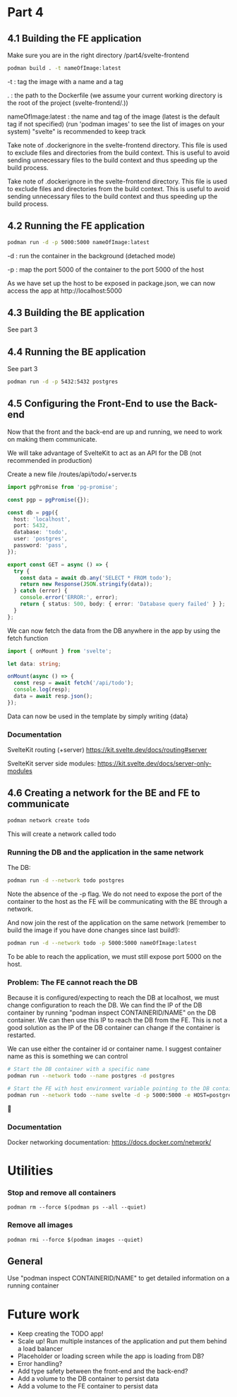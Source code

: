 # Part 4

## 4.1 Building the FE application

Make sure you are in the right directory /part4/svelte-frontend

```bash
podman build . -t nameOfImage:latest
```

-t : tag the image with a name and a tag

. : the path to the Dockerfile (we assume your current working directory is the root of the project (svelte-frontend/.))

nameOfImage:latest : the name and tag of the image (latest is the default tag if not specified) (run 'podman images' to see the list of images on your system)
"svelte" is recommended to keep track

Take note of .dockerignore in the svelte-frontend directory. This file is used to exclude files and directories from the build context. This is useful to avoid sending unnecessary files to the build context and thus speeding up the build process.

Take note of .dockerignore in the svelte-frontend directory. This file is used to exclude files and directories from the build context. This is useful to avoid sending unnecessary files to the build context and thus speeding up the build process.

## 4.2 Running the FE application

```bash
podman run -d -p 5000:5000 nameOfImage:latest
```

-d : run the container in the background (detached mode)

-p : map the port 5000 of the container to the port 5000 of the host

As we have set up the host to be exposed in package.json, we can now access the app at http://localhost:5000

## 4.3 Building the BE application

See part 3

## 4.4 Running the BE application

See part 3

```bash
podman run -d -p 5432:5432 postgres
```

## 4.5 Configuring the Front-End to use the Back-end

Now that the front and the back-end are up and running, we need to work on making them communicate.

We will take advantage of SvelteKit to act as an API for the DB (not recommended in production)

Create a new file /routes/api/todo/+server.ts

```typescript
import pgPromise from 'pg-promise';

const pgp = pgPromise({});

const db = pgp({
  host: 'localhost',
  port: 5432,
  database: 'todo',
  user: 'postgres',
  password: 'pass',
});

export const GET = async () => {
  try {
    const data = await db.any('SELECT * FROM todo');
    return new Response(JSON.stringify(data));
  } catch (error) {
    console.error('ERROR:', error);
    return { status: 500, body: { error: 'Database query failed' } };
  }
};
```

We can now fetch the data from the DB anywhere in the app by using the fetch function

```typescript
import { onMount } from 'svelte';

let data: string;

onMount(async () => {
  const resp = await fetch('/api/todo');
  console.log(resp);
  data = await resp.json();
});
```

Data can now be used in the template by simply writing {data}

### Documentation

SvelteKit routing (+server) https://kit.svelte.dev/docs/routing#server

SvelteKit server side modules: https://kit.svelte.dev/docs/server-only-modules

## 4.6 Creating a network for the BE and FE to communicate

```bash
podman network create todo
```

This will create a network called todo

### Running the DB and the application in the same network

The DB:

```bash
podman run -d --network todo postgres
```

Note the absence of the -p flag. We do not need to expose the port of the container to the host as the FE will be communicating with the BE through a network.

And now join the rest of the application on the same network (remember to build the image if you have done changes since last build!):

```bash
podman run -d --network todo -p 5000:5000 nameOfImage:latest
```

To be able to reach the application, we must still expose port 5000 on the host.

### Problem: The FE cannot reach the DB

Because it is configured/expecting to reach the DB at localhost, we must change configuration to reach the DB. We can find the IP of the DB container by running "podman inspect CONTAINERID/NAME" on the DB container. We can then use this IP to reach the DB from the FE. This is not a good solution as the IP of the DB container can change if the container is restarted.

We can use either the container id or container name. I suggest container name as this is something we can control

```bash
# Start the DB container with a specific name
podman run --network todo --name postgres -d postgres

# Start the FE with host environment variable pointing to the DB container
podman run --network todo --name svelte -d -p 5000:5000 -e HOST=postgres svelte
```

🥳

### Documentation

Docker networking documentation: https://docs.docker.com/network/

# Utilities

### Stop and remove all containers

`podman rm --force $(podman ps --all --quiet)`

### Remove all images

`podman rmi --force $(podman images --quiet)`

## General

Use "podman inspect CONTAINERID/NAME" to get detailed information on a running container

# Future work

- Keep creating the TODO app!
- Scale up! Run multiple instances of the application and put them behind a load balancer
- Placeholder or loading screen while the app is loading from DB?
- Error handling? 
- Add type safety between the front-end and the back-end?
- Add a volume to the DB container to persist data
- Add a volume to the FE container to persist data
